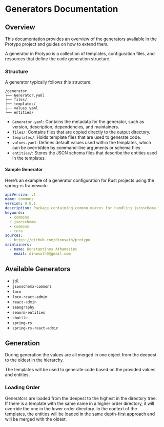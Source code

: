 # Generators Documentation

## Overview

This documentation provides an overview of the generators available in the Protypo project and guides on how to extend them.

A generator in Protypo is a collection of templates, configuration files, and resources that define the code generation structure.

### Structure

A generator typically follows this structure:

```
/generator
├── Generator.yaml
├── files/
├── templates/
├── values.yaml
└── entities/
```

* `Generator.yaml`: Contains the metadata for the generator, such as version, description, dependencies, and maintainers.
* `files/`: Contains files that are copied directly to the output directory.
* `templates/`: Holds template files that are used to generate code.
* `values.yaml`: Defines default values used within the templates, which can be overridden by command-line arguments or schema files.
* `entities/`: Stores the JSON schema files that describe the entities used in the templates.

#### Sample Generator

Here’s an example of a generator configuration for Rust projects using the spring-rs framework:

```yaml
apiVersion: v1
name: commons
version: 0.0.1
description: Package containing common macros for handling jsonschema files. Use in tera templates.
keywords:
  - commons
  - jsonschema
  - commons
  - tera
sources:
  - https://github.com/dinosath/protypo
maintainers:
  - name: Konstantinos Athanasiou
    email: dinosath0@gmail.com
```


## Available Generators

* `jdl`
* `jsonschema-commons`
* `loco`
* `loco-react-admin`
* `react-admin`
* `seaography`
* `seaorm-entities`
* `shuttle`
* `spring-rs`
* `spring-rs-react-admin`

## Generation

During generation the values are all merged in one object from the deepest to the oldest in the hierarchy.

The templates will be used to generate code based on the provided values and entities.

### Loading Order
Generators are loaded from the deepest to the highest in the directory tree. If there is a template with the same name in a higher order directory, it will override the one in the lower order directory.  In the context of the templates, the entities will be loaded in the same depth-first approach and will be merged with the oldest.